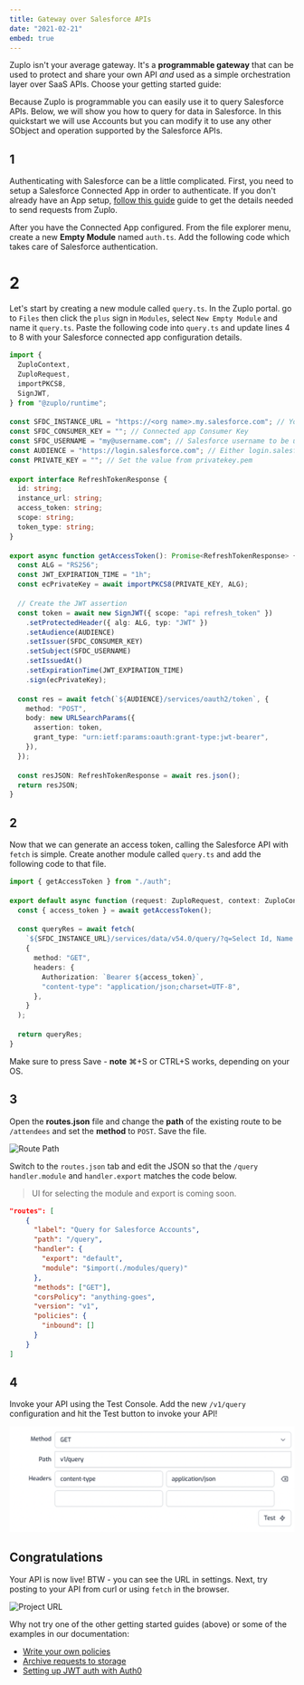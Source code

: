 ```yaml
---
title: Gateway over Salesforce APIs
date: "2021-02-21"
embed: true
---
```


Zuplo isn't your average gateway. It's a **programmable gateway** that can be
used to protect and share your own API _and_ used as a simple orchestration
layer over SaaS APIs. Choose your getting started guide:

<QuickstartPicker />

Because Zuplo is programmable you can easily use it to query Salesforce APIs.
Below, we will show you how to query for data in Salesforce. In this quickstart
we will use Accounts but you can modify it to use any other SObject and
operation supported by the Salesforce APIs.

## 1

Authenticating with Salesforce can be a little complicated. First, you need to
setup a Salesforce Connected App in order to authenticate. If you don't already
have an App setup, [follow this guide](/guides/setup-jwt-auth-with-salesforce)
guide to get the details needed to send requests from Zuplo.

After you have the Connected App configured. From the file explorer menu, create
a new **Empty Module** named `auth.ts`. Add the following code which takes care
of Salesforce authentication.

# 2

Let's start by creating a new module called `query.ts`. In the Zuplo portal. go
to `Files` then click the `plus` sign in `Modules`, select `New Empty Module`
and name it `query.ts`. Paste the following code into `query.ts` and update
lines 4 to 8 with your Salesforce connected app configuration details.

```ts
import {
  ZuploContext,
  ZuploRequest,
  importPKCS8,
  SignJWT,
} from "@zuplo/runtime";

const SFDC_INSTANCE_URL = "https://<org name>.my.salesforce.com"; // Your org's URL
const SFDC_CONSUMER_KEY = ""; // Connected app Consumer Key
const SFDC_USERNAME = "my@username.com"; // Salesforce username to be used in this integration
const AUDIENCE = "https://login.salesforce.com"; // Either login.salesforce or test.salesforce urls
const PRIVATE_KEY = ""; // Set the value from privatekey.pem

export interface RefreshTokenResponse {
  id: string;
  instance_url: string;
  access_token: string;
  scope: string;
  token_type: string;
}

export async function getAccessToken(): Promise<RefreshTokenResponse> {
  const ALG = "RS256";
  const JWT_EXPIRATION_TIME = "1h";
  const ecPrivateKey = await importPKCS8(PRIVATE_KEY, ALG);

  // Create the JWT assertion
  const token = await new SignJWT({ scope: "api refresh_token" })
    .setProtectedHeader({ alg: ALG, typ: "JWT" })
    .setAudience(AUDIENCE)
    .setIssuer(SFDC_CONSUMER_KEY)
    .setSubject(SFDC_USERNAME)
    .setIssuedAt()
    .setExpirationTime(JWT_EXPIRATION_TIME)
    .sign(ecPrivateKey);

  const res = await fetch(`${AUDIENCE}/services/oauth2/token`, {
    method: "POST",
    body: new URLSearchParams({
      assertion: token,
      grant_type: "urn:ietf:params:oauth:grant-type:jwt-bearer",
    }),
  });

  const resJSON: RefreshTokenResponse = await res.json();
  return resJSON;
}
```

## 2

Now that we can generate an access token, calling the Salesforce API with
`fetch` is simple. Create another module called `query.ts` and add the following
code to that file.

```ts
import { getAccessToken } from "./auth";

export default async function (request: ZuploRequest, context: ZuploContext) {
  const { access_token } = await getAccessToken();

  const queryRes = await fetch(
    `${SFDC_INSTANCE_URL}/services/data/v54.0/query/?q=Select Id, Name from Account`,
    {
      method: "GET",
      headers: {
        Authorization: `Bearer ${access_token}`,
        "content-type": "application/json;charset=UTF-8",
      },
    }
  );

  return queryRes;
}
```

Make sure to press Save - **note** ⌘+S or CTRL+S works, depending on your OS.

## 3

Open the **routes.json** file and change the **path** of the existing route to
be `/attendees` and set the **method** to `POST`. Save the file.

![Route Path](/media/quickstarts/gateway-over-salesforce/route-path.png)

Switch to the `routes.json` tab and edit the JSON so that the `/query`
`handler.module` and `handler.export` matches the code below.

> UI for selecting the module and export is coming soon.

```json
"routes": [
    {
      "label": "Query for Salesforce Accounts",
      "path": "/query",
      "handler": {
        "export": "default",
        "module": "$import(./modules/query)"
      },
      "methods": ["GET"],
      "corsPolicy": "anything-goes",
      "version": "v1",
      "policies": {
        "inbound": []
      }
    }
]
```

## 4

Invoke your API using the Test Console. Add the new `/v1/query` configuration
and hit the Test button to invoke your API!

![Test Route](/media/quickstarts/gateway-over-salesforce/test-route.png)

## Congratulations

Your API is now live! BTW - you can see the URL in settings. Next, try posting
to your API from curl or using `fetch` in the browser.

![Project URL](/media/getting-started-hello-world/project-url.png)

Why not try one of the other getting started guides (above) or some of the
examples in our documentation:

- [Write your own policies](/policies)
- [Archive requests to storage](/guides/archving-requests-to-storage)
- [Setting up JWT auth with Auth0](/guides/setup-jwt-auth-with-auth0)
